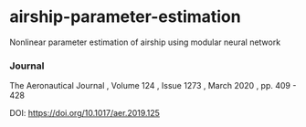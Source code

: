 # airship-parameter-estimation
Nonlinear parameter estimation of airship using modular neural network

### Journal
The Aeronautical Journal , Volume 124 , Issue 1273 , March 2020 , pp. 409 - 428

DOI: https://doi.org/10.1017/aer.2019.125
